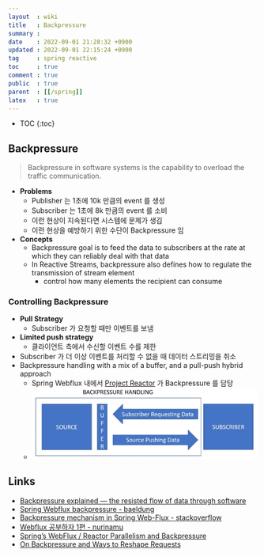 ```yaml
---
layout  : wiki
title   : Backpressure
summary : 
date    : 2022-09-01 21:28:32 +0900
updated : 2022-09-01 22:15:24 +0900
tag     : spring reactive
toc     : true
comment : true
public  : true
parent  : [[/spring]]
latex   : true
---
```

* TOC
{:toc}

## Backpressure

> Backpressure in software systems is the capability to overload the traffic communication.

- __Problems__
  - Publisher 는 1초에 10k 만큼의 event 를 생성
  - Subscriber 는 1초에 8k 만큼의 event 를 소비
  - 이런 현상이 지속된다면 시스템에 문제가 생김
  - 이런 현상을 예방하기 위한 수단이 Backpressure 임 
- __Concepts__
  - Backpressure goal is to feed the data to subscribers at the rate at which they can reliably deal with that data
  - In Reactive Streams, backpressure also defines how to regulate the transmission of stream element
    - control how many elements the recipient can consume

### Controlling Backpressure

- __Pull Strategy__
  - Subscriber 가 요청할 때만 이벤트를 보냄
- __Limited push strategy__
  - 클라이언트 측에서 수신할 이벤트 수를 제한
- Subscriber 가 더 이상 이벤트를 처리할 수 없을 때 데이터 스트리밍을 취소
- Backpressure handling with a mix of a buffer, and a pull-push hybrid approach
  - Spring Webflux 내에서 [Project Reactor](https://projectreactor.io/docs/core/release/reference/#reactive.backpressure) 가 Backpressure 를 담당
  - ![](/resource/wiki/spring-backpressure/backpressure-handling.png)

## Links

- [Backpressure explained — the resisted flow of data through software](https://medium.com/@jayphelps/backpressure-explained-the-flow-of-data-through-software-2350b3e77ce7)
- [Spring Webflux backpressure - baeldung](https://www.baeldung.com/spring-webflux-backpressure)
- [Backpressure mechanism in Spring Web-Flux - stackoverflow](https://stackoverflow.com/questions/52244808/backpressure-mechanism-in-spring-web-flux)
- [Webflux 공부하자 1편 - nurinamu](https://www.nurinamu.com/dev/2020/04/09/why-webflux-1/)
- [Spring’s WebFlux / Reactor Parallelism and Backpressure](https://www.e4developer.com/2018/04/28/springs-webflux-reactor-parallelism-and-backpressure/)
- [On Backpressure and Ways to Reshape Requests](https://projectreactor.io/docs/core/release/reference/#_on_backpressure_and_ways_to_reshape_requests)